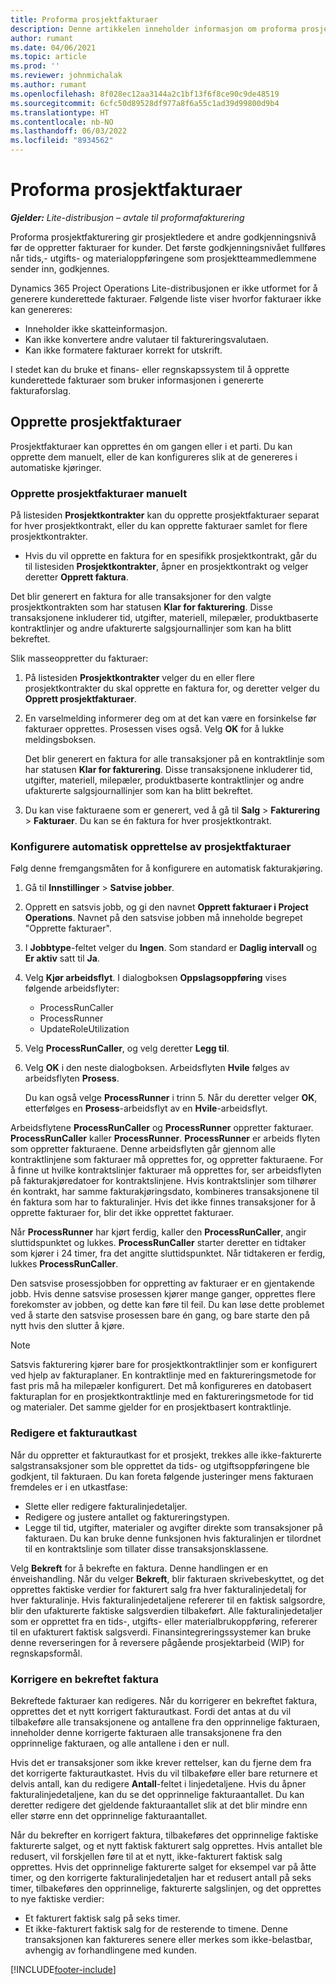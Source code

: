 ```yaml
---
title: Proforma prosjektfakturaer
description: Denne artikkelen inneholder informasjon om proforma prosjektfakturaer i Project Operations.
author: rumant
ms.date: 04/06/2021
ms.topic: article
ms.prod: ''
ms.reviewer: johnmichalak
ms.author: rumant
ms.openlocfilehash: 8f028ec12aa3144a2c1bf13f6f8ce90c9de48519
ms.sourcegitcommit: 6cfc50d89528df977a8f6a55c1ad39d99800d9b4
ms.translationtype: HT
ms.contentlocale: nb-NO
ms.lasthandoff: 06/03/2022
ms.locfileid: "8934562"
---
```

# <a name="proforma-project-invoices"></a>Proforma prosjektfakturaer

_**Gjelder:** Lite-distribusjon – avtale til proformafakturering_

Proforma prosjektfakturering gir prosjektledere et andre godkjenningsnivå før de oppretter fakturaer for kunder. Det første godkjenningsnivået fullføres når tids,- utgifts- og materialoppføringene som prosjektteammedlemmene sender inn, godkjennes.

Dynamics 365 Project Operations Lite-distribusjonen er ikke utformet for å generere kunderettede fakturaer. Følgende liste viser hvorfor fakturaer ikke kan genereres:

- Inneholder ikke skatteinformasjon.
- Kan ikke konvertere andre valutaer til faktureringsvalutaen.
- Kan ikke formatere fakturaer korrekt for utskrift.

I stedet kan du bruke et finans- eller regnskapssystem til å opprette kunderettede fakturaer som bruker informasjonen i genererte fakturaforslag.

## <a name="creating-project-invoices"></a>Opprette prosjektfakturaer

Prosjektfakturaer kan opprettes én om gangen eller i et parti. Du kan opprette dem manuelt, eller de kan konfigureres slik at de genereres i automatiske kjøringer.

### <a name="manually-create-project-invoices"></a>Opprette prosjektfakturaer manuelt 

På listesiden **Prosjektkontrakter** kan du opprette prosjektfakturaer separat for hver prosjektkontrakt, eller du kan opprette fakturaer samlet for flere prosjektkontrakter.

   - Hvis du vil opprette en faktura for en spesifikk prosjektkontrakt, går du til listesiden **Prosjektkontrakter**, åpner en prosjektkontrakt og velger deretter **Opprett faktura**.

   Det blir generert en faktura for alle transaksjoner for den valgte prosjektkontrakten som har statusen **Klar for fakturering**. Disse transaksjonene inkluderer tid, utgifter, materiell, milepæler, produktbaserte kontraktlinjer og andre ufakturerte salgsjournallinjer som kan ha blitt bekreftet.

Slik masseoppretter du fakturaer:

1. På listesiden **Prosjektkontrakter** velger du en eller flere prosjektkontrakter du skal opprette en faktura for, og deretter velger du **Opprett prosjektfakturaer**.
2. En varselmelding informerer deg om at det kan være en forsinkelse før fakturaer opprettes. Prosessen vises også. Velg **OK** for å lukke meldingsboksen.

   Det blir generert en faktura for alle transaksjoner på en kontraktlinje som har statusen **Klar for fakturering**. Disse transaksjonene inkluderer tid, utgifter, materiell, milepæler, produktbaserte kontraktlinjer og andre ufakturerte salgsjournallinjer som kan ha blitt bekreftet.

3. Du kan vise fakturaene som er generert, ved å gå til **Salg** \> **Fakturering** \> **Fakturaer**. Du kan se én faktura for hver prosjektkontrakt.

### <a name="set-up-automated-creation-of-project-invoices"></a>Konfigurere automatisk opprettelse av prosjektfakturaer 

Følg denne fremgangsmåten for å konfigurere en automatisk fakturakjøring.

1. Gå til **Innstillinger** \> **Satvise jobber**.
2. Opprett en satsvis jobb, og gi den navnet **Opprett fakturaer i Project Operations**. Navnet på den satsvise jobben må inneholde begrepet "Opprette fakturaer".
3. I **Jobbtype**-feltet velger du **Ingen**. Som standard er **Daglig intervall** og **Er aktiv** satt til **Ja**.
4. Velg **Kjør arbeidsflyt**. I dialogboksen **Oppslagsoppføring** vises følgende arbeidsflyter:

    - ProcessRunCaller
    - ProcessRunner
    - UpdateRoleUtilization

5. Velg **ProcessRunCaller**, og velg deretter **Legg til**.
6. Velg **OK** i den neste dialogboksen. Arbeidsflyten **Hvile** følges av arbeidsflyten **Prosess**.

    Du kan også velge **ProcessRunner** i trinn 5. Når du deretter velger **OK**, etterfølges en **Prosess**-arbeidsflyt av en **Hvile**-arbeidsflyt.

Arbeidsflytene **ProcessRunCaller** og **ProcessRunner** oppretter fakturaer. **ProcessRunCaller** kaller **ProcessRunner**. **ProcessRunner** er arbeids flyten som oppretter fakturaene. Denne arbeidsflyten går gjennom alle kontraktlinjene som fakturaer må opprettes for, og oppretter fakturaene. For å finne ut hvilke kontraktslinjer fakturaer må opprettes for, ser arbeidsflyten på fakturakjøredatoer for kontraktslinjene. Hvis kontraktslinjer som tilhører én kontrakt, har samme fakturakjøringsdato, kombineres transaksjonene til én faktura som har to fakturalinjer. Hvis det ikke finnes transaksjoner for å opprette fakturaer for, blir det ikke opprettet fakturaer.

Når **ProcessRunner** har kjørt ferdig, kaller den **ProcessRunCaller**, angir sluttidspunktet og lukkes. **ProcessRunCaller** starter deretter en tidtaker som kjører i 24 timer, fra det angitte sluttidspunktet. Når tidtakeren er ferdig, lukkes **ProcessRunCaller**.

Den satsvise prosessjobben for oppretting av fakturaer er en gjentakende jobb. Hvis denne satsvise prosessen kjører mange ganger, opprettes flere forekomster av jobben, og dette kan føre til feil. Du kan løse dette problemet ved å starte den satsvise prosessen bare én gang, og bare starte den på nytt hvis den slutter å kjøre.

> [!NOTE]
> Satsvis fakturering kjører bare for prosjektkontraktlinjer som er konfigurert ved hjelp av fakturaplaner. En kontraktlinje med en faktureringsmetode for fast pris må ha milepæler konfigurert. Det må konfigureres en datobasert fakturaplan for en prosjektkontraktlinje med en faktureringsmetode for tid og materialer. Det samme gjelder for en prosjektbasert kontraktlinje.      
 
### <a name="edit-a-draft-invoice"></a>Redigere et fakturautkast

Når du oppretter et fakturautkast for et prosjekt, trekkes alle ikke-fakturerte salgstransaksjoner som ble opprettet da tids- og utgiftsoppføringene ble godkjent, til fakturaen. Du kan foreta følgende justeringer mens fakturaen fremdeles er i en utkastfase:

- Slette eller redigere fakturalinjedetaljer.
- Redigere og justere antallet og faktureringstypen.
- Legge til tid, utgifter, materialer og avgifter direkte som transaksjoner på fakturaen. Du kan bruke denne funksjonen hvis fakturalinjen er tilordnet til en kontraktslinje som tillater disse transaksjonsklassene.

Velg **Bekreft** for å bekrefte en faktura. Denne handlingen er en énveishandling. Når du velger **Bekreft**, blir fakturaen skrivebeskyttet, og det opprettes faktiske verdier for fakturert salg fra hver fakturalinjedetalj for hver fakturalinje. Hvis fakturalinjedetaljene refererer til en faktisk salgsordre, blir den ufakturerte faktiske salgsverdien tilbakeført. Alle fakturalinjedetaljer som er opprettet fra en tids-, utgifts- eller materialbrukoppføring, refererer til en ufakturert faktisk salgsverdi. Finansintegreringssystemer kan bruke denne reverseringen for å reversere pågående prosjektarbeid (WIP) for regnskapsformål.

### <a name="correct-a-confirmed-invoice"></a>Korrigere en bekreftet faktura

Bekreftede fakturaer kan redigeres. Når du korrigerer en bekreftet faktura, opprettes det et nytt korrigert fakturautkast. Fordi det antas at du vil tilbakeføre alle transaksjonene og antallene fra den opprinnelige fakturaen, inneholder denne korrigerte fakturaen alle transaksjonene fra den opprinnelige fakturaen, og alle antallene i den er null.

Hvis det er transaksjoner som ikke krever rettelser, kan du fjerne dem fra det korrigerte fakturautkastet. Hvis du vil tilbakeføre eller bare returnere et delvis antall, kan du redigere **Antall**-feltet i linjedetaljene. Hvis du åpner fakturalinjedetaljene, kan du se det opprinnelige fakturaantallet. Du kan deretter redigere det gjeldende fakturaantallet slik at det blir mindre enn eller større enn det opprinnelige fakturaantallet.

Når du bekrefter en korrigert faktura, tilbakeføres det opprinnelige faktiske fakturerte salget, og et nytt faktisk fakturert salg opprettes. Hvis antallet ble redusert, vil forskjellen føre til at et nytt, ikke-fakturert faktisk salg opprettes. Hvis det opprinnelige fakturerte salget for eksempel var på åtte timer, og den korrigerte fakturalinjedetaljen har et redusert antall på seks timer, tilbakeføres den opprinnelige, fakturerte salgslinjen, og det opprettes to nye faktiske verdier:

- Et fakturert faktisk salg på seks timer.
- Et ikke-fakturert faktisk salg for de resterende to timene. Denne transaksjonen kan faktureres senere eller merkes som ikke-belastbar, avhengig av forhandlingene med kunden.



[!INCLUDE[footer-include](../../includes/footer-banner.md)]
